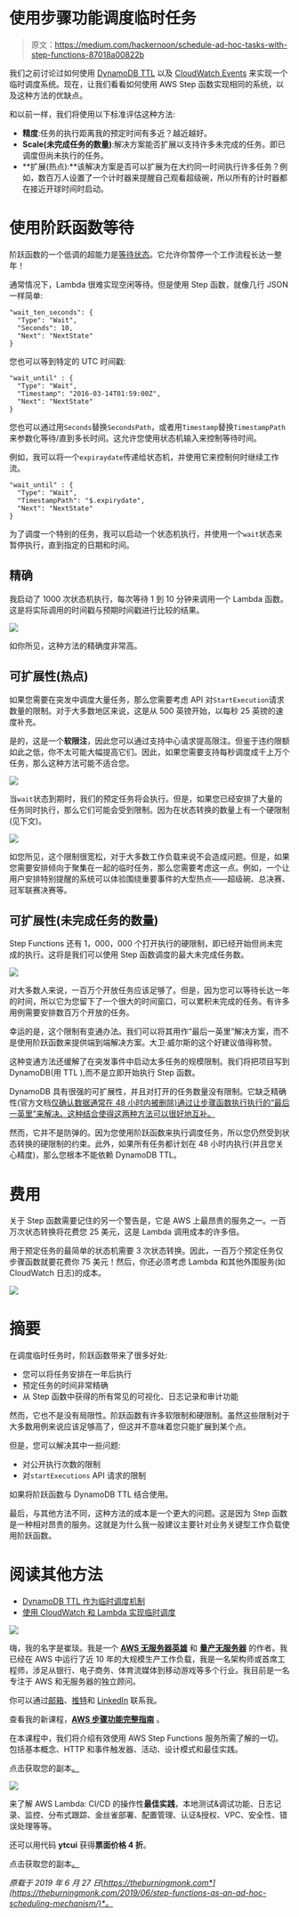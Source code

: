 # 使用步骤功能调度临时任务

> 原文：<https://medium.com/hackernoon/schedule-ad-hoc-tasks-with-step-functions-87018a00822b>

我们之前讨论过如何使用 [DynamoDB TTL](https://theburningmonk.com/2019/03/dynamodb-ttl-as-an-ad-hoc-scheduling-mechanism/) 以及 [CloudWatch Events](https://theburningmonk.com/2019/05/using-cloudwatch-and-lambda-to-implement-ad-hoc-scheduling/) 来实现一个临时调度系统。现在，让我们看看如何使用 AWS Step 函数实现相同的系统，以及这种方法的优缺点。

和以前一样，我们将使用以下标准评估这种方法:

*   **精度**:任务的执行距离我的预定时间有多近？越近越好。
*   **Scale(未完成任务的数量)**:解决方案能否扩展以支持许多未完成的任务。即已调度但尚未执行的任务。
*   **扩展(热点):**该解决方案是否可以扩展为在大约同一时间执行许多任务？例如，数百万人设置了一个计时器来提醒自己观看超级碗，所以所有的计时器都在接近开球时间时启动。

# 使用阶跃函数等待

阶跃函数的一个低调的超能力是[等待状态](https://docs.aws.amazon.com/step-functions/latest/dg/amazon-states-language-wait-state.html)。它允许你暂停一个工作流程长达一整年！

通常情况下，Lambda 很难实现空闲等待。但是使用 Step 函数，就像几行 JSON 一样简单:

```
"wait_ten_seconds": {
  "Type": "Wait",
  "Seconds": 10,
  "Next": "NextState"
}
```

您也可以等到特定的 UTC 时间戳:

```
"wait_until" : {
  "Type": "Wait",
  "Timestamp": "2016-03-14T01:59:00Z",
  "Next": "NextState"
}
```

您也可以通过用`Seconds`替换`SecondsPath`，或者用`Timestamp`替换`TimestampPath`来参数化等待/直到多长时间。这允许您使用状态机输入来控制等待时间。

例如，我可以将一个`expiraydate`传递给状态机，并使用它来控制何时继续工作流。

```
"wait_until" : {
  "Type": "Wait",
  "TimestampPath": "$.expirydate",
  "Next": "NextState"
}
```

为了调度一个特别的任务，我可以启动一个状态机执行，并使用一个`wait`状态来暂停执行，直到指定的日期和时间。

## 精确

我启动了 1000 次状态机执行，每次等待 1 到 10 分钟来调用一个 Lambda 函数。这是将实际调用的时间戳与预期时间戳进行比较的结果。

![](img/1bcb703370c2be300ab34b019165d761.png)

如你所见，这种方法的精确度非常高。

## 可扩展性(热点)

如果您需要在突发中调度大量任务，那么您需要考虑 API 对`StartExecution`请求数量的限制。对于大多数地区来说，这是从 500 英镑开始，以每秒 25 英镑的速度补充。

是的，这是一个**软限注**，因此您可以通过支持中心请求提高限注。但鉴于违约限额如此之低，你不太可能大幅提高它们。因此，如果您需要支持每秒调度成千上万个任务，那么这种方法可能不适合您。

![](img/ab35b3b0dd93a405a5759f84ac726a9c.png)

当`wait`状态到期时，我们的预定任务将会执行。但是，如果您已经安排了大量的任务同时执行，那么它们可能会受到限制。因为在状态转换的数量上有一个硬限制(见下文)。

![](img/aceedd24c5ed86edd4148da36dbc95cc.png)

如您所见，这个限制很宽松，对于大多数工作负载来说不会造成问题。但是，如果您需要安排倾向于聚集在一起的临时任务，那么您需要考虑这一点。例如，一个让用户安排特别提醒的系统可以体验围绕重要事件的大型热点——超级碗、总决赛、冠军联赛决赛等。

## 可扩展性(未完成任务的数量)

Step Functions 还有 1，000，000 个打开执行的硬限制，即已经开始但尚未完成的执行。这将是我们可以使用 Step 函数调度的最大未完成任务数。

![](img/25998e5bd9b1316d3cf19b2fe9e71c7c.png)

对大多数人来说，一百万个开放任务应该足够了。但是，因为您可以等待长达一年的时间，所以它为您留下了一个很大的时间窗口，可以累积未完成的任务。有许多用例需要安排数百万个开放的任务。

幸运的是，这个限制有变通办法。我们可以将其用作“最后一英里”解决方案，而不是使用阶跃函数来提供端到端解决方案。大卫·威尔斯的这个好建议值得称赞。

这种变通方法还缓解了在突发事件中启动太多任务的规模限制。我们将把项目写到 DynamoDB(用 TTL ),而不是立即开始执行 Step 函数。

DynamoDB 具有很强的可扩展性，并且对打开的任务数量没有限制。它缺乏精确性(官方文档[仅确认数据通常在 48 小时内被删除)通过让步骤函数执行执行的“最后一英里”来解决。这种结合使得这两种方法可以很好地互补。](https://docs.aws.amazon.com/amazondynamodb/latest/developerguide/howitworks-ttl.html)

然而，它并不是防弹的。因为您使用阶跃函数来执行调度任务，所以您仍然受到状态转换的硬限制的约束。此外，如果所有任务都计划在 48 小时内执行(并且您关心精度)，那么您根本不能依赖 DynamoDB TTL。

# 费用

关于 Step 函数需要记住的另一个警告是，它是 AWS 上最昂贵的服务之一。一百万次状态转换将花费您 25 美元，这是 Lambda 调用成本的许多倍。

用于预定任务的最简单的状态机需要 3 次状态转换。因此，一百万个预定任务仅步骤函数就要花费你 75 美元！然后，你还必须考虑 Lambda 和其他外围服务(如 CloudWatch 日志)的成本。

![](img/1b3ece9018dbf6f470008e6fff823081.png)

# 摘要

在调度临时任务时，阶跃函数带来了很多好处:

*   您可以将任务安排在一年后执行
*   预定任务的时间非常精确
*   从 Step 函数中获得的所有常见的可视化、日志记录和审计功能

然而，它也不是没有局限性。阶跃函数有许多软限制和硬限制。虽然这些限制对于大多数用例来说应该足够高了，但这并不意味着您只能扩展到某个点。

但是，您可以解决其中一些问题:

*   对公开执行次数的限制
*   对`startExecutions` API 请求的限制

如果将阶跃函数与 DynamoDB TTL 结合使用。

最后，与其他方法不同，这种方法的成本是一个更大的问题。这是因为 Step 函数是一种相对昂贵的服务。这就是为什么我一般建议主要针对业务关键型工作负载使用阶跃函数。

# 阅读其他方法

*   [DynamoDB TTL 作为临时调度机制](https://theburningmonk.com/2019/03/dynamodb-ttl-as-an-ad-hoc-scheduling-mechanism/)
*   [使用 CloudWatch 和 Lambda 实现临时调度](https://theburningmonk.com/2019/05/using-cloudwatch-and-lambda-to-implement-ad-hoc-scheduling/)

![](img/7a96a0e3d769e2bb979beedbf73caa66.png)

嗨，我的名字是崔琰。我是一个 [**AWS 无服务器英雄**](https://aws.amazon.com/developer/community/heroes/yan-cui/) 和 [**量产无服务器**](https://bit.ly/production-ready-serverless) 的作者。我已经在 AWS 中运行了近 10 年的大规模生产工作负载，我是一名架构师或首席工程师，涉足从银行、电子商务、体育流媒体到移动游戏等多个行业。我目前是一名专注于 AWS 和无服务器的独立顾问。

你可以通过[邮箱](mailto:theburningmonk.com)、[推特](https://twitter.com/theburningmonk)和 [LinkedIn](https://www.linkedin.com/in/theburningmonk/) 联系我。

查看我的新课程，[**AWS 步骤功能完整指南**](https://theburningmonk.thinkific.com/courses/complete-guide-to-aws-step-functions) 。

在本课程中，我们将介绍有效使用 AWS Step Functions 服务所需了解的一切。包括基本概念、HTTP 和事件触发器、活动、设计模式和最佳实践。

点击获取您的副本[。](https://theburningmonk.thinkific.com/courses/complete-guide-to-aws-step-functions)

![](img/2faf40b47320300fed81b3e09483ffb3.png)

来了解 AWS Lambda: CI/CD 的操作性**最佳实践**，本地测试&调试功能、日志记录、监控、分布式跟踪、金丝雀部署、配置管理、认证&授权、VPC、安全性、错误处理等等。

还可以用代码 **ytcui** 获得**票面价格 4 折**。

点击获取您的副本[。](https://bit.ly/production-ready-serverless)

*原载于 2019 年 6 月 27 日*[*https://theburningmonk.com*](https://theburningmonk.com/2019/06/step-functions-as-an-ad-hoc-scheduling-mechanism/)*。*